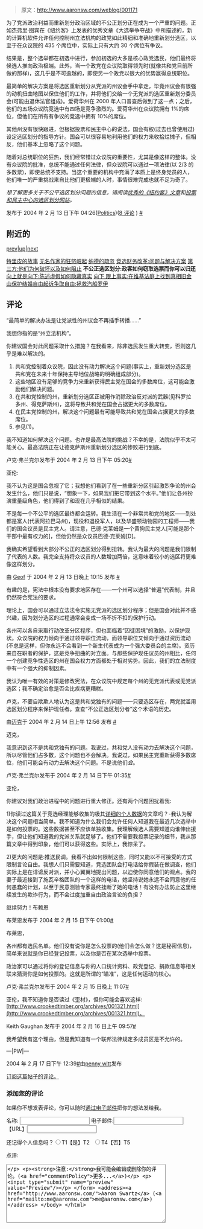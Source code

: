 # 

> 原文：<http://www.aaronsw.com/weblog/001171>

为了党派政治利益而重新划分政治区域的不公正划分正在成为一个严重的问题。正如杰弗里·图宾在《纽约客》上发表的优秀文章《大选举争夺战》中所描述的，新的计算机软件允许任何控制州立法机构的政党如此精细和准确地重新划分选区，以至于在众议院的 435 个席位中，实际上只有大约 30 个席位有争议。

结果是，整个选举都在初选中进行，参加初选的大多是核心政党选民，他们最终将候选人推向政治极端。此外，当一个政党在众议院取得领先时(就像共和党目前所做的那样)，这几乎是不可逾越的，即使另一个政党以很大的优势赢得总统职位。

最简单的解决方案是将选区重新划分从党派的州议会手中拿走，毕竟州议会有很强的动机扭曲地图以保住他们的工作，并将他们交给一个无党派的选区重新划分委员会(可能由退休法官组成)。爱荷华州在 2000 年人口普查后做到了这一点；之后，他们的五场众议院竞选中有四场是竞争激烈的。爱荷华州在众议院拥有 1%的席位，但他们在所有有争议的竞选中拥有 10%的席位。

其他州没有很快跟进，但根据投票和民主中心的说法，国会有权(过去也曾使用过)设定选区划分的指导方针。国会可以很容易地利用他们的权力来收拾烂摊子，但相反，他们基本上忽略了这个问题。

随着对总统职位的狂热，我们经常错过众议院的重要性，尤其是像这样的整体。没有众议院的批准，总统不能通过任何法律，但众议院可以通过一项法律(以 2/3 的多数票)，即使总统不支持。当这个重要的机构中充满了本质上是终身党员的人，他们唯一的严重挑战来自比他们更极端的人时，事情很难完成也就不足为奇了。

*想了解更多关于不公平选区划分问题的信息，请阅读[优秀的《纽约客》文章](http://www.newyorker.com/printable/?fact/031208fa_fact)和[投票和民主中心的选区划分网站](http://www.fairvote.org/redistricting/)。*

发布于 2004 年 2 月 13 日下午 04:26([Politics](cat_politics))([8 评论](#comments) ) [#](001171)

## 附近的

[prev](001168 "Third Parties: Why They Spoil and How to Stop It")|[up](./)|[next](001173 "Up is Down: How Stating the False Hides the True")

[特里皮的故事](001149)
[无名作家的狂怒崛起](001158)
[纳德的疏忽](001160)
[竞选财务改革:问题与解决方案](001166)
[第三方:他们为何破坏以及如何阻止](001168)
**不公正选区划分:政客如何窃取选票而你可以归还**
[向上就是向下:陈述虚假如何隐藏真实](001173)
[向下 跟上事实:在维基法庭上找到真相旧金山保护结婚自由起诉争取自由:拯救汽船罗伊](001174)

## 评论

“最简单的解决办法是让党派性的州议会不再插手转播……”

我想你指的是“州立法机构”。

你建议国会对此问题采取什么措施？在我看来，除非选民发生重大转变，否则这几乎是难以解决的。

1.  共和党控制着众议院，因此没有动力解决这个问题(事实上，重新划分选区是共和党在未来十年保持主导地位战略的明确组成部分)。
2.  这些地区没有足够的竞争力来重新获得民主党在国会的多数席位，这可能会激励他们解决问题。
3.  在共和党控制的州，重新划分选区正被用作消除政治反对派的武器(见科罗拉多州、得克萨斯州)，这将导致共和党在国会占据更大的多数席位。
4.  在民主党控制的州，解决这个问题最有可能导致共和党在国会占据更大的多数席位。
5.  参见(1)。

我不知道如何解决这个问题。也许是最高法院的挑战？不幸的是，法院似乎不太可能关心。最高法院正在让德克萨斯州重新划分选区的惨败进行到底。

卢克·弗兰克尔发布于 2004 年 2 月 13 日下午 05:20[#](#c529)

亚伦:

我不认为这是国会忽视了它；我想他们看到了在一些重新分区引起激烈争论的州会发生什么，他们只是说，“想象一下，如果我们把它带到这个水平。”他们让各州扮演重量级角色，他们得到了和现在几乎相似的结果。

不是每一个不公平的选区最终都会运转。我生活在一个非常共和党的地区——到处都是富人(代表阿拉巴马州)，现役和退役军人，以及华盛顿动物园的工程师——我们的国会议员是民主党人。请注意，巴德·克莱姆是一个黄狗民主党人[可能是那个干部中最有权力的]，但他仍然是众议员巴德·克莱姆[D]。

我确实希望看到大部分不公正的选区划分得到扭转。我认为最大的问题是我们限制了代表的人数。我完全支持将众议员的人数增加两倍，这意味着较小的选区将更难像这样划分。

由 [Geof](http://gfmorris.com/) 于 2004 年 2 月 13 日晚上 10:15 发布 [#](#c531)

有趣的是，宪法中根本没有要求地区存在——一个州可以选择“普遍”代表制，并且仍然符合宪法的要求。

理论上，国会可以通过立法法令实施无党派的选区划分程序；但是国会对此并不感兴趣，因为划分选区的过程通常会变成一场不折不扣的保护行动。

各州可以各自采取行动改革分区程序，但也面临着“囚徒困境”的激励，以保护现状。众议院的权力倾向于通过领导职位流动，而领导职位又倾向于通过资历流动(不总是这样，但你永远不会看到一个新生代表成为一个强大委员会的主席)。资历来自在职者的保护，这是竞争扭曲的对立面。与那些保护现任议员的州相比，任何一个创建竞争性选区的州在国会权力方面都处于相对劣势。因此，我们的立法制度中有一个强大的抑制因素。

我认为唯一有效的对策是修改宪法，在众议院中规定每个州的无党派代表或无党派选区；我不确定治愈是否会比疾病更糟糕。

卢克，不要自欺欺人地认为这是共和党独有的问题——只要选区存在，两党就滥用选区划分程序来保护现任者。查查“不公正选区划分者”这个术语的历史。

由[迈克](http://perpetualbeta.com/)于 2004 年 2 月 14 日上午 12:56 发布 [#](#c534)

迈克，

我意识到这不是共和党独有的问题。我说过，共和党人没有动力去解决这个问题，所以尽管他们占多数，这个问题也不会解决。我说过，如果民主党重新获得多数席位，他们可能会有动力去解决这个问题。不是说他们*会*。

卢克·弗兰克尔发布于 2004 年 2 月 14 日下午 01:35[#](#c535)

亚伦，

你建议对我们政治进程中的问题进行重大修正。还有两个问题困扰着我:

1)你读过这篇关于竞选经理能够收集的极其[详细的个人数据](http://www.nytimes.com/2004/02/15/magazine/15VOTERS.html?ex=1077426000&en=0644964e03c8efbf&ei=5062&partner=GOOGLE)的文章吗？-我认为解决这个问题相当简单。我不知道为什么我们会允许任何人知道我在最近几次选举中是如何投票的。这些数据甚至不应该单独收集。我理解候选人需要知道向谁伸出援手，但让他们知道我的党派关系就足够了。他们不需要我投票记录的细节，我从那篇文章中得到印象，他们可以获得这些。实际上，我惊呆了。

2)更大的问题是:推送民调。我看不出如何限制这些，同时又能以不可接受的方式限制言论自由。我想人们只需要知道，竞选团队会打电话给你假装在做调查，他们实际上是在诽谤反对派，并小心翼翼地提出问题，以迫使你同意他们的观点。我的妻子最近接到了施瓦辛格团队的一个这样的电话，她坚持说她永远不会同意他的任何愚蠢的计划，以至于民意测验专家最终挂断了她的电话！有没有办法防止这里继续发生的欺诈行为，而不会过度加重自由政治言论的负担？

继续努力！布赖恩

布莱恩发布于 2004 年 2 月 15 日下午 01:00[#](#c538)

布莱恩，

各州都有选民名单。他们没有说你是怎么投票的(他们会怎么做？这是秘密信息)，简单来说就是你已经登记投票，以及你是否在某次选举中投票。

政治家可以通过将你的登记信息与你的人口统计资料、政党登记、捐款信息等相关联来猜测你是如何投票的。这就是所谓的“瞄准”，这是任何运动的核心。

卢克·弗兰克尔发布于 2004 年 2 月 15 日晚上 11:07[#](#c540)

亚伦，我不知道你是否读过《歪材》，但你可能会喜欢这样:[http://www.crookedtimber.org/archives/001321.html](http://www.crookedtimber.org/archives/001321.html)。

Keith Gaughan 发布于 2004 年 2 月 16 日上午 09:57[#](#c542)

我希望我有这个理由，但是我知道有一个联邦法律规定多成员区是不允许的。

—|PW|—

2004 年 2 月 17 日下午 12:39[#](#c547)由[penny witt](http://http;//www.pennywit.com)发布

[订阅这篇帖子的评论。](feed:http://www.aaronsw.com/2002/001171.xml)

### 添加您的评论

如果你不想发表评论，你可以随时[通过电子邮件](mailto:weblog@aaronsw.com)把你的想法发给我。

<form method="post" action="http://notabug.com/mt/mt-comments.cgi" name="comments_form" onsubmit="if (this.bakecookie[0].checked) rememberMe(this)" id="comments_form"><input type="hidden" name="static" value="1"> <input type="hidden" name="entry_id" value="1171">

<label for="author">名称:</label> <input tabindex="1" id="author" name="author">
<label for="email">电子邮件:</label><input tabindex="2" id="email" name="email"><label for="url">【URL】</label><input tabindex="3" id="url" name="url">

还记得个人信息吗？<input type="radio" id="bakecookie" name="bakecookie">T1【是】T2<input type="radio" id="forget" name="bakecookie" onclick="forgetMe(this.form)" value="Forget Info" style="margin-left: 15px;">T4【否】T5

<label for="text">点评:</label>
<textarea tabindex="4" id="text" name="text" rows="10" cols="50"></p> <p><strong>注意:</strong>我可能会编辑或删除你的评论。(<a href="commentPolicy">更多...</a>)</p> <p><input type="submit" name="preview" value="Preview"/></p> </form> <address><a href="http://www.aaronsw.com/">Aaron Swartz</a> (<a href="mailto:me@aaronsw.com">me@aaronsw.com</a>)</address> </body> </html></textarea>

</form>